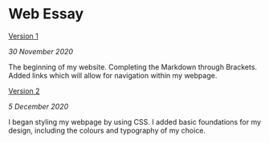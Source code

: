 Web Essay
=========

[Version 1](https://emmamcgurrenixd.github.io/web-essay-emg/webpage-1.html)

*30 November 2020*

The beginning of my website. Completing the Markdown through Brackets. Added links which will allow for navigation within my webpage.

[Version 2](https://emmamcgurrenixd.github.io/web-essay-emg/webpage-2.html)

*5 December 2020*

I began styling my webpage by using CSS. I added basic foundations for my design, including the colours and typography of my choice.